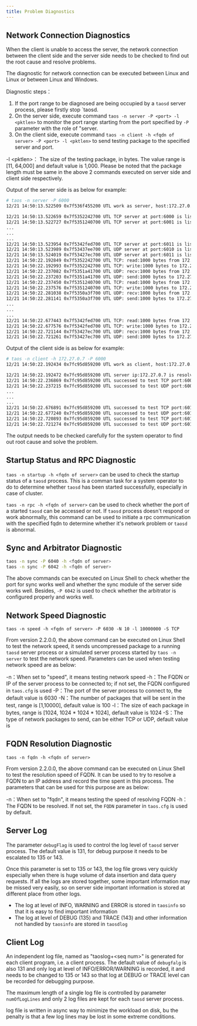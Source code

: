 ```yaml
---
title: Problem Diagnostics
---
```


## Network Connection Diagnostics

When the client is unable to access the server, the network connection between the client side and the server side needs to be checked to find out the root cause and resolve problems.

The diagnostic for network connection can be executed between Linux and Linux or between Linux and Windows.

Diagnostic steps：

1. If the port range to be diagnosed are being occupied by a `taosd` server process, please firstly stop `taosd.
2. On the server side, execute command `taos -n server -P <port> -l <pktlen>` to monitor the port range starting from the port specified by `-P` parameter with the role of "server.
3. On the client side, execute command `taos -n client -h <fqdn of server> -P <port> -l <pktlen>` to send testing package to the specified server and port.
 
-l <pktlen\>： The size of the testing package, in bytes. The value range is [11, 64,000] and default value is 1,000. Please be noted that the package length must be same in the above 2 commands executed on server side and client side respectively.

Output of the server side is as below for example:

```bash
# taos -n server -P 6000
12/21 14:50:13.522509 0x7f536f455200 UTL work as server, host:172.27.0.7 startPort:6000 endPort:6011 pkgLen:1000

12/21 14:50:13.522659 0x7f5352242700 UTL TCP server at port:6000 is listening
12/21 14:50:13.522727 0x7f5351240700 UTL TCP server at port:6001 is listening
...
...
...
12/21 14:50:13.523954 0x7f5342fed700 UTL TCP server at port:6011 is listening
12/21 14:50:13.523989 0x7f53437ee700 UTL UDP server at port:6010 is listening
12/21 14:50:13.524019 0x7f53427ec700 UTL UDP server at port:6011 is listening
12/21 14:50:22.192849 0x7f5352242700 UTL TCP: read:1000 bytes from 172.27.0.8 at 6000
12/21 14:50:22.192993 0x7f5352242700 UTL TCP: write:1000 bytes to 172.27.0.8 at 6000
12/21 14:50:22.237082 0x7f5351a41700 UTL UDP: recv:1000 bytes from 172.27.0.8 at 6000
12/21 14:50:22.237203 0x7f5351a41700 UTL UDP: send:1000 bytes to 172.27.0.8 at 6000
12/21 14:50:22.237450 0x7f5351240700 UTL TCP: read:1000 bytes from 172.27.0.8 at 6001
12/21 14:50:22.237576 0x7f5351240700 UTL TCP: write:1000 bytes to 172.27.0.8 at 6001
12/21 14:50:22.281038 0x7f5350a3f700 UTL UDP: recv:1000 bytes from 172.27.0.8 at 6001
12/21 14:50:22.281141 0x7f5350a3f700 UTL UDP: send:1000 bytes to 172.27.0.8 at 6001
...
...
...
12/21 14:50:22.677443 0x7f5342fed700 UTL TCP: read:1000 bytes from 172.27.0.8 at 6011
12/21 14:50:22.677576 0x7f5342fed700 UTL TCP: write:1000 bytes to 172.27.0.8 at 6011
12/21 14:50:22.721144 0x7f53427ec700 UTL UDP: recv:1000 bytes from 172.27.0.8 at 6011
12/21 14:50:22.721261 0x7f53427ec700 UTL UDP: send:1000 bytes to 172.27.0.8 at 6011
```

Output of the client side is as below for example:

```bash
# taos -n client -h 172.27.0.7 -P 6000
12/21 14:50:22.192434 0x7fc95d859200 UTL work as client, host:172.27.0.7 startPort:6000 endPort:6011 pkgLen:1000

12/21 14:50:22.192472 0x7fc95d859200 UTL server ip:172.27.0.7 is resolved from host:172.27.0.7
12/21 14:50:22.236869 0x7fc95d859200 UTL successed to test TCP port:6000
12/21 14:50:22.237215 0x7fc95d859200 UTL successed to test UDP port:6000
...
...
...
12/21 14:50:22.676891 0x7fc95d859200 UTL successed to test TCP port:6010
12/21 14:50:22.677240 0x7fc95d859200 UTL successed to test UDP port:6010
12/21 14:50:22.720893 0x7fc95d859200 UTL successed to test TCP port:6011
12/21 14:50:22.721274 0x7fc95d859200 UTL successed to test UDP port:6011
```

The output needs to be checked carefully for the system operator to find out root cause and solve the problem.

## Startup Status and RPC Diagnostic

`taos -n startup -h <fqdn of server>` can be used to check the startup status of a `taosd` process. This is a comman task for a system operator to do to determine whether `taosd` has been started successfully, especially in case of cluster.

`taos -n rpc -h <fqdn of server>` can be used to check whether the port of a started `taosd` can be accessed or not. If `taosd` process doesn't respond or work abnormally, this command can be used to initiate a rpc communication with the specified fqdn to determine whether it's network problem or `taosd` is abnormal.

## Sync and Arbitrator Diagnostic

```bash
taos -n sync -P 6040 -h <fqdn of server>
taos -n sync -P 6042 -h <fqdn of server>
```

The above commands can be executed on Linux Shell to check whether the port for sync works well and whether the sync module of the server side works well. Besides, `-P 6042` is used to check whether the arbitrator is configured properly and works well.

## Network Speed Diagnostic

`taos -n speed -h <fqdn of server> -P 6030 -N 10 -l 10000000 -S TCP`

From version 2.2.0.0, the above command can be executed on Linux Shell to test the network speed, it sends uncompressed package to a running `taosd` server process or a simulated server process started by `taos -n server` to test the network speed. Parameters can be used when testing network speed are as below:

-n：When set to "speed", it means testing network speed
-h：The FQDN or IP of the server process to be connected to; if not set, the FQDN configured in `taos.cfg` is used
-P：The port of the server process to connect to, the default value is 6030
-N：The number of packages that will be sent in the test, range is [1,10000], default value is 100
-l：The size of each package in bytes, range is [1024, 1024 \* 1024 \* 1024], default value is 1024
-S：The type of network packages to send, can be either TCP or UDP, default value is 

## FQDN Resolution Diagnostic

`taos -n fqdn -h <fqdn of server>`

From version 2.2.0.0, the above command can be executed on Linux Shell to test the resolution speed of FQDN. It can be used to try to resolve a FQDN to an IP address and record the time spent in this process. The parameters that can be used for this purpose are as below:

-n：When set to "fqdn", it means testing the speed of resolving FQDN
-h：The FQDN to be resolved. If not set, the `FQDN` parameter in `taos.cfg` is used by default.

## Server Log

The parameter `debugFlag` is used to control the log level of `taosd` server process. The default value is 131, for debug purpose it needs to be escalated to 135 or 143. 

Once this parameter is set to 135 or 143, the log file grows very quickly especially when there is huge volume of data insertion and data query requests. If all the logs are stored together, some important information may be missed very easily, so on server side important information is stored at different place from other logs.

- The log at level of INFO, WARNING and ERROR is stored in `taosinfo` so that it is easy to find important information 
- The log at level of DEBUG (135) and TRACE (143) and other information not handled by `taosinfo` are stored in `taosdlog`

## Client Log

An independent log file, named as "taoslog+<seq num\>" is generated for each client program, i.e. a client process. The default value of `debugfalg` is also 131 and only log at level of INFO/ERROR/WARNING is recorded, it and needs to be changed to 135 or 143 so that log at DEBUG or TRACE level can be recorded for debugging purpose.

The maximum length of a single log file is controlled by parameter `numOfLogLines` and only 2 log files are kept for each `taosd` server process.

log file is written in async way to minimize the workload on disk, bu the penalty is that a few log lines may be lost in some extreme conditions. 
